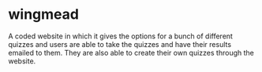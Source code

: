 # wingmead
A coded website in which it gives the options for a bunch of different quizzes and users are able to take the quizzes and have their results emailed to them. They are also able to create their own quizzes through the website.
